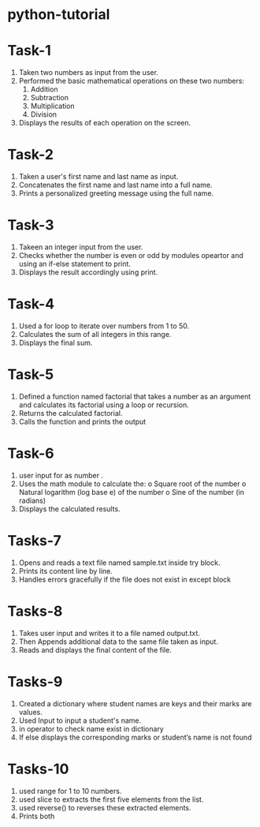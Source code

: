 # python-tutorial

# Task-1

1.  Taken two numbers as input from the user.
2.  Performed the basic mathematical operations on these two numbers:
    1. Addition
    2. Subtraction
    3. Multiplication
    4. Division
3.  Displays the results of each operation on the screen.

# Task-2

1.  Taken a user's first name and last name as input.
2.  Concatenates the first name and last name into a full name.
3.  Prints a personalized greeting message using the full name.

# Task-3

1. Takeen an integer input from the user.
2. Checks whether the number is even or odd by modules opeartor and using an if-else statement to print.
3. Displays the result accordingly using print.

# Task-4

1.  Used a for loop to iterate over numbers from 1 to 50.
2.  Calculates the sum of all integers in this range.
3.  Displays the final sum.

# Task-5

1.  Defined a function named factorial that takes a number as an argument and calculates its factorial using a loop or recursion.
2.  Returns the calculated factorial.
3.  Calls the function and prints the output

# Task-6

1.  user input for as number .
2.  Uses the math module to calculate the:
    o Square root of the number
    o Natural logarithm (log base e) of the number
    o Sine of the number (in radians)
3.  Displays the calculated results.

# Tasks-7

1.  Opens and reads a text file named sample.txt inside try block.
2.  Prints its content line by line.
3.  Handles errors gracefully if the file does not exist in except block

# Tasks-8

1.  Takes user input and writes it to a file named output.txt.
2.  Then Appends additional data to the same file taken as input.
3.  Reads and displays the final content of the file.

# Tasks-9

1.  Created a dictionary where student names are keys and their marks are values.
2.  Used Input to input a student's name.
3.  in operator to check name exist in dictionary
4.  If else displays the corresponding marks or student’s name is not found

# Tasks-10

1.  used range for 1 to 10 numbers.
2.  used slice to extracts the first five elements from the list.
3.  used reverse() to reverses these extracted elements.
4.  Prints both
